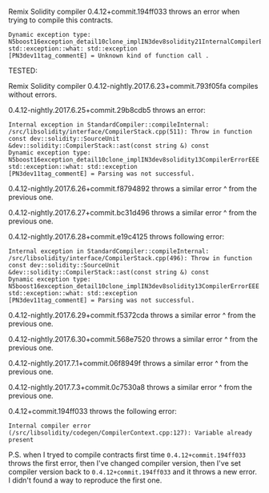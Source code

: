 Remix Solidity compiler 0.4.12+commit.194ff033 throws an error when trying to compile this contracts.


```Internal exception in StandardCompiler::compileInternal: /src/libsolidity/ast/ASTJsonConverter.cpp(791): Throw in function string dev::solidity::ASTJsonConverter::functionCallKind(dev::solidity::FunctionCallKind)
Dynamic exception type: N5boost16exception_detail10clone_implIN3dev8solidity21InternalCompilerErrorEEE
std::exception::what: std::exception
[PN3dev11tag_commentE] = Unknown kind of function call .
```


TESTED:

Remix Solidity compiler 0.4.12-nightly.2017.6.23+commit.793f05fa compiles without errors.

0.4.12-nightly.2017.6.25+commit.29b8cdb5 throws an error:

```
Internal exception in StandardCompiler::compileInternal: /src/libsolidity/interface/CompilerStack.cpp(511): Throw in function const dev::solidity::SourceUnit &dev::solidity::CompilerStack::ast(const string &) const
Dynamic exception type: N5boost16exception_detail10clone_implIN3dev8solidity13CompilerErrorEEE
std::exception::what: std::exception
[PN3dev11tag_commentE] = Parsing was not successful.
```

0.4.12-nightly.2017.6.26+commit.f8794892 throws a similar error ^ from the previous one.

0.4.12-nightly.2017.6.27+commit.bc31d496 throws a similar error ^ from the previous one.


0.4.12-nightly.2017.6.28+commit.e19c4125 throws following error:

```
Internal exception in StandardCompiler::compileInternal: /src/libsolidity/interface/CompilerStack.cpp(496): Throw in function const dev::solidity::SourceUnit &dev::solidity::CompilerStack::ast(const string &) const
Dynamic exception type: N5boost16exception_detail10clone_implIN3dev8solidity13CompilerErrorEEE
std::exception::what: std::exception
[PN3dev11tag_commentE] = Parsing was not successful.
```


0.4.12-nightly.2017.6.29+commit.f5372cda throws a similar error ^ from the previous one.

0.4.12-nightly.2017.6.30+commit.568e7520 throws a similar error ^ from the previous one.

0.4.12-nightly.2017.7.1+commit.06f8949f  throws a similar error ^ from the previous one.

0.4.12-nightly.2017.7.3+commit.0c7530a8  throws a similar error ^ from the previous one.


0.4.12+commit.194ff033  throws the following error:

```
Internal compiler error (/src/libsolidity/codegen/CompilerContext.cpp:127): Variable already present
```



P.S. when I tryed to compile contracts first time `0.4.12+commit.194ff033` throws the first error, then I've changed compiler version, then I've set compiler version back to `0.4.12+commit.194ff033` and it throws a new error. I didn't found a way to reproduce the first one.
